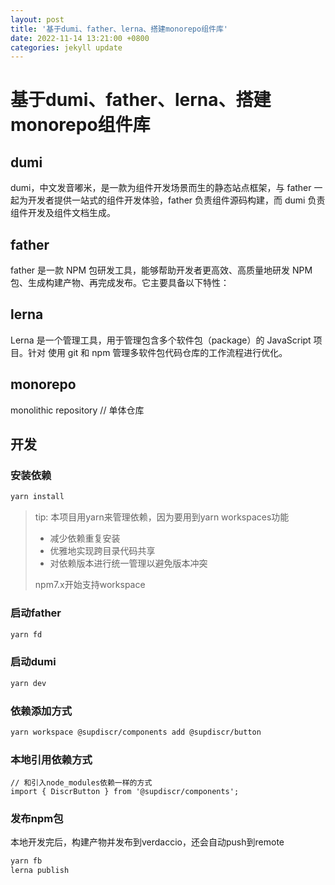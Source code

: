 ```yaml
---
layout: post
title: '基于dumi、father、lerna、搭建monorepo组件库'
date: 2022-11-14 13:21:00 +0800
categories: jekyll update
---
```


# 基于dumi、father、lerna、搭建monorepo组件库

## dumi

dumi，中文发音嘟米，是一款为组件开发场景而生的静态站点框架，与 father 一起为开发者提供一站式的组件开发体验，father 负责组件源码构建，而 dumi 负责组件开发及组件文档生成。

## father

father 是一款 NPM 包研发工具，能够帮助开发者更高效、高质量地研发 NPM 包、生成构建产物、再完成发布。它主要具备以下特性：

## lerna

Lerna 是一个管理工具，用于管理包含多个软件包（package）的 JavaScript 项目。针对 使用 git 和 npm 管理多软件包代码仓库的工作流程进行优化。

## monorepo

monolithic repository // 单体仓库

## 开发

### 安装依赖

```sh
yarn install 
```

> tip: 本项目用yarn来管理依赖，因为要用到yarn workspaces功能
>
> + 减少依赖重复安装
> + 优雅地实现跨目录代码共享
> + 对依赖版本进行统一管理以避免版本冲突
>
> npm7.x开始支持workspace
  
### 启动father

```sh
yarn fd
``` 

### 启动dumi

```sh
yarn dev
```

### 依赖添加方式

```sh
yarn workspace @supdiscr/components add @supdiscr/button
```

### 本地引用依赖方式

```tsx
// 和引入node_modules依赖一样的方式
import { DiscrButton } from '@supdiscr/components';
```

### 发布npm包

本地开发完后，构建产物并发布到verdaccio，还会自动push到remote

```sh
yarn fb
lerna publish
```
